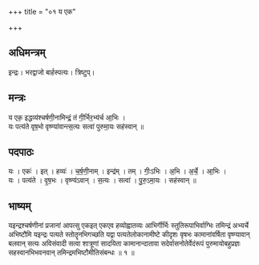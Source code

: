 +++
title = "०१ य एक"

+++
## अधिमन्त्रम्
इन्द्रः। भरद्वाजो बार्हस्पत्यः। त्रिष्टुप्।

## मन्त्रः
य एक॒ इद्धव्य॑श्चर्षणी॒नामिन्द्रं॒ तं गी॒र्भिर॒भ्य॑र्च आ॒भिः ।  
यः पत्य॑ते वृष॒भो वृष्ण्या॑वान्त्स॒त्यः सत्वा॑ पुरुमा॒यः सह॑स्वान् ॥

## पदपाठः
यः । एकः॑ । इत् । हव्यः॑ । च॒र्ष॒णी॒नाम् । इन्द्र॑म् । तम् । गीः॒ऽभिः । अ॒भि । अ॒र्चे॒ । आ॒भिः ।  
यः । पत्य॑ते । वृ॒ष॒भः । वृष्ण्य॑ऽवान् । स॒त्यः । सत्वा॑ । पु॒रु॒ऽमा॒यः । सह॑स्वान् ॥

## भाष्यम्
यइन्द्रश्चर्षणीनां प्रजानां आपत्सु एकइत् एकएव हव्योह्वातव्यः आभिर्गीर्भिः स्तुतिरूपाभिर्वाग्भिः तमिन्द्रं अभ्यर्चे अभिष्टौमि यइन्द्रः पत्यते स्तोतॄनभिगच्छति यद्वा पत्यतेलोकानामीष्टे कीदृशः वृषभः कामानांवर्षिता वृष्ण्यावान् बलवान् सत्यः अविसंवादी सत्वा शात्रूणां सादयिता कामानान्दातावा सदेर्वासनोतेर्वेदंरूपं पुरुमायोबहुप्रज्ञः सहस्वानभिभवनवान् तमिन्द्रमभिष्टौमीतिसंबन्धः ॥ १ ॥